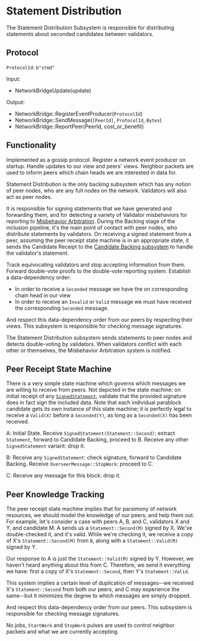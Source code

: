 # Statement Distribution

The Statement Distribution Subsystem is responsible for distributing statements about seconded candidates between validators.

## Protocol

`ProtocolId`: `b"stmd"`

Input:

- NetworkBridgeUpdate(update)

Output:

- NetworkBridge::RegisterEventProducer(`ProtocolId`)
- NetworkBridge::SendMessage(`[PeerId]`, `ProtocolId`, `Bytes`)
- NetworkBridge::ReportPeer(PeerId, cost_or_benefit)

## Functionality

Implemented as a gossip protocol. Register a network event producer on startup. Handle updates to our view and peers' views. Neighbor packets are used to inform peers which chain heads we are interested in data for.

Statement Distribution is the only backing subsystem which has any notion of peer nodes, who are any full nodes on the network. Validators will also act as peer nodes.

It is responsible for signing statements that we have generated and forwarding them, and for detecting a variety of Validator misbehaviors for reporting to [Misbehavior Arbitration](../utility/misbehavior-arbitration.html). During the Backing stage of the inclusion pipeline, it's the main point of contact with peer nodes, who distribute statements by validators. On receiving a signed statement from a peer, assuming the peer receipt state machine is in an appropriate state, it sends the Candidate Receipt to the [Candidate Backing subsystem](candidate-backing.html) to handle the validator's statement.

Track equivocating validators and stop accepting information from them. Forward double-vote proofs to the double-vote reporting system. Establish a data-dependency order:

- In order to receive a `Seconded` message we have the on corresponding chain head in our view
- In order to receive an `Invalid` or `Valid` message we must have received the corresponding `Seconded` message.

And respect this data-dependency order from our peers by respecting their views. This subsystem is responsible for checking message signatures.

The Statement Distribution subsystem sends statements to peer nodes and detects double-voting by validators. When validators conflict with each other or themselves, the Misbehavior Arbitration system is notified.

## Peer Receipt State Machine

There is a very simple state machine which governs which messages we are willing to receive from peers. Not depicted in the state machine: on initial receipt of any [`SignedStatement`](../../types/backing.html#signed-statement-type), validate that the provided signature does in fact sign the included data. Note that each individual parablock candidate gets its own instance of this state machine; it is perfectly legal to receive a `Valid(X)` before a `Seconded(Y)`, as long as a `Seconded(X)` has been received.

A: Initial State. Receive `SignedStatement(Statement::Second)`: extract `Statement`, forward to Candidate Backing, proceed to B. Receive any other `SignedStatement` variant: drop it.

B: Receive any `SignedStatement`: check signature, forward to Candidate Backing. Receive `OverseerMessage::StopWork`: proceed to C.

C: Receive any message for this block: drop it.

## Peer Knowledge Tracking

The peer receipt state machine implies that for parsimony of network resources, we should model the knowledge of our peers, and help them out. For example, let's consider a case with peers A, B, and C, validators X and Y, and candidate M. A sends us a `Statement::Second(M)` signed by X. We've double-checked it, and it's valid. While we're checking it, we receive a copy of X's `Statement::Second(M)` from `B`, along with a `Statement::Valid(M)` signed by Y.

Our response to A is just the `Statement::Valid(M)` signed by Y. However, we haven't heard anything about this from C. Therefore, we send it everything we have: first a copy of X's `Statement::Second`, then Y's `Statement::Valid`.

This system implies a certain level of duplication of messages--we received X's `Statement::Second` from both our peers, and C may experience the same--but it minimizes the degree to which messages are simply dropped.

And respect this data-dependency order from our peers. This subsystem is responsible for checking message signatures.

No jobs, `StartWork` and `StopWork` pulses are used to control neighbor packets and what we are currently accepting.
